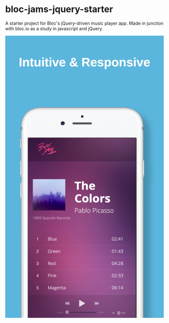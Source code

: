 # bloc-jams-jquery-starter
A starter project for Bloc's jQuery-driven music player app. Made in junction with bloc.io as a study in javascript and jQuery.

![](assets/images/1.jpg)
